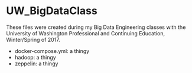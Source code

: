 # UW_BigDataClass

These files were created during my Big Data Engineering classes with the University of Washington Professional and Continuing Education, Winter/Spring of 2017.

- docker-compose.yml: a thingy
- hadoop: a thingy
- zeppelin: a thingy
